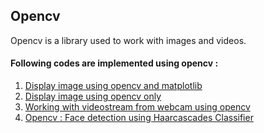 ## Opencv
Opencv is a library used to work with images and videos.

#### Following codes are implemented using opencv :
1. [Display image using opencv and matplotlib](./displayImageUsingOpencvAndMatplotlib.ipynb)
2. [Display image using opencv only](./displayImageUsingOpencv.py)
2. [Working with videostream from webcam using opencv](./workingWithVideoStreamFromWebcam.py)
3. [Opencv : Face detection using Haarcascades Classifier](./faceDetectionUsingHaarcascade.py)
